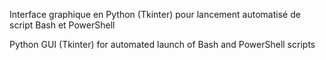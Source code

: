 Interface graphique en Python (Tkinter) pour lancement automatisé de script Bash et PowerShell

Python GUI (Tkinter) for automated launch of Bash and PowerShell scripts
